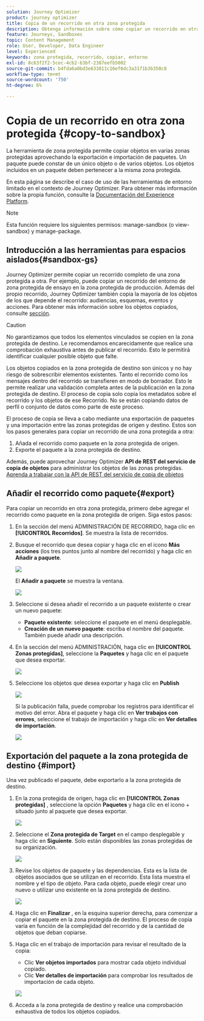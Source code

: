```yaml
---
solution: Journey Optimizer
product: journey optimizer
title: Copia de un recorrido en otra zona protegida
description: Obtenga información sobre cómo copiar un recorrido en otra zona protegida
feature: Journeys, Sandboxes
topic: Content Management
role: User, Developer, Data Engineer
level: Experienced
keywords: zona protegida, recorrido, copiar, entorno
exl-id: 8c63f2f2-5cec-4cb2-b3bf-2387eefb5002
source-git-commit: b4fda6a0bd3e633811c16ef6dc3a3171b3b350c8
workflow-type: tm+mt
source-wordcount: '750'
ht-degree: 6%

---
```


# Copia de un recorrido en otra zona protegida {#copy-to-sandbox}

<!--
>[!CONTEXTUALHELP]
>id="ajo_journey_copy_main"
>title="Copy a journey to another sandbox"
>abstract="Journey Optimizer allows you to copy an entire journey from one sandbox to another. For example, you can copy a journey from the Stage sandbox environment to your Production sandbox. In addition to the Journey itself, Journey Optimizer also copies most of the objects the journey depends on."

>[!CONTEXTUALHELP]
>id="ajo_journey_copy_sandbox_details"
>title="Sandbox details"
>abstract="Select the destination sandbox you want to copy the journey to. Only sandboxes within your organization are available."

>[!CONTEXTUALHELP]
>id="ajo_journey_copy_object_details"
>title="Object details"
>abstract="This is the journey you are going to copy."

>[!CONTEXTUALHELP]
>id="ajo_journey_copy_dependent_objects"
>title="Dependent objects"
>abstract="This is the list of associated objects used in the journey. This list displays the name, the object type, as well as the internal Journey Optimizer ID."
-->

La herramienta de zona protegida permite copiar objetos en varias zonas protegidas aprovechando la exportación e importación de paquetes. Un paquete puede constar de un único objeto o de varios objetos. Los objetos incluidos en un paquete deben pertenecer a la misma zona protegida.

En esta página se describe el caso de uso de las herramientas de entorno limitado en el contexto de Journey Optimizer. Para obtener más información sobre la propia función, consulte la [Documentación del Experience Platform](https://experienceleague.adobe.com/docs/experience-platform/sandbox/ui/sandbox-tooling.html).

>[!NOTE]
>
>Esta función requiere los siguientes permisos: manage-sandbox (o view-sandbox) y manage-package.

## Introducción a las herramientas para espacios aislados{#sandbox-gs}

Journey Optimizer permite copiar un recorrido completo de una zona protegida a otra. Por ejemplo, puede copiar un recorrido del entorno de zona protegida de ensayo en la zona protegida de producción. Además del propio recorrido, Journey Optimizer también copia la mayoría de los objetos de los que depende el recorrido: audiencias, esquemas, eventos y acciones. Para obtener más información sobre los objetos copiados, consulte [sección](https://experienceleague.adobe.com/docs/experience-platform/sandbox/ui/sandbox-tooling.html#abobe-journey-optimizer-objects).

>[!CAUTION]
>
>No garantizamos que todos los elementos vinculados se copien en la zona protegida de destino. Le recomendamos encarecidamente que realice una comprobación exhaustiva antes de publicar el recorrido. Esto le permitirá identificar cualquier posible objeto que falte.

Los objetos copiados en la zona protegida de destino son únicos y no hay riesgo de sobrescribir elementos existentes. Tanto el recorrido como los mensajes dentro del recorrido se transfieren en modo de borrador. Esto le permite realizar una validación completa antes de la publicación en la zona protegida de destino. El proceso de copia solo copia los metadatos sobre el recorrido y los objetos de ese Recorrido. No se están copiando datos de perfil o conjunto de datos como parte de este proceso.

El proceso de copia se lleva a cabo mediante una exportación de paquetes y una importación entre las zonas protegidas de origen y destino. Estos son los pasos generales para copiar un recorrido de una zona protegida a otra:

1. Añada el recorrido como paquete en la zona protegida de origen.
1. Exporte el paquete a la zona protegida de destino.

Además, puede aprovechar Journey Optimizer **API de REST del servicio de copia de objetos** para administrar los objetos de las zonas protegidas. [Aprenda a trabajar con la API de REST del servicio de copia de objetos](https://developer.adobe.com/journey-optimizer-apis/references/sandbox/)

## Añadir el recorrido como paquete{#export}

Para copiar un recorrido en otra zona protegida, primero debe agregar el recorrido como paquete en la zona protegida de origen. Siga estos pasos:

1. En la sección del menú ADMINISTRACIÓN DE RECORRIDO, haga clic en **[!UICONTROL Recorridos]**. Se muestra la lista de recorridos.

1. Busque el recorrido que desea copiar y haga clic en el icono **Más acciones** (los tres puntos junto al nombre del recorrido) y haga clic en **Añadir a paquete**.

   ![](assets/journey-sandbox1.png)

   El **Añadir a paquete** se muestra la ventana.

   ![](assets/journey-sandbox2.png)

1. Seleccione si desea añadir el recorrido a un paquete existente o crear un nuevo paquete:

   * **Paquete existente**: seleccione el paquete en el menú desplegable.
   * **Creación de un nuevo paquete**: escriba el nombre del paquete. También puede añadir una descripción.

1. En la sección del menú ADMINISTRACIÓN, haga clic en **[!UICONTROL Zonas protegidas]**, seleccione la **Paquetes** y haga clic en el paquete que desea exportar.

   ![](assets/journey-sandbox3.png)

1. Seleccione los objetos que desea exportar y haga clic en **Publish**

   ![](assets/journey-sandbox4.png)

   Si la publicación falla, puede comprobar los registros para identificar el motivo del error. Abra el paquete y haga clic en **Ver trabajos con errores**, seleccione el trabajo de importación y haga clic en **Ver detalles de importación**.

   ![](assets/journey-sandbox9.png)

## Exportación del paquete a la zona protegida de destino {#import}

Una vez publicado el paquete, debe exportarlo a la zona protegida de destino.

1. En la zona protegida de origen, haga clic en **[!UICONTROL Zonas protegidas]** , seleccione la opción **Paquetes** y haga clic en el icono + situado junto al paquete que desea exportar.

   ![](assets/journey-sandbox5.png)

1. Seleccione el **Zona protegida de Target** en el campo desplegable y haga clic en **Siguiente**. Solo están disponibles las zonas protegidas de su organización.

   ![](assets/journey-sandbox6.png)

1. Revise los objetos de paquete y las dependencias. Esta es la lista de objetos asociados que se utilizan en el recorrido. Esta lista muestra el nombre y el tipo de objeto. Para cada objeto, puede elegir crear uno nuevo o utilizar uno existente en la zona protegida de destino.

   ![](assets/journey-sandbox7.png)

1. Haga clic en **Finalizar** , en la esquina superior derecha, para comenzar a copiar el paquete en la zona protegida de destino. El proceso de copia varía en función de la complejidad del recorrido y de la cantidad de objetos que deban copiarse.

1. Haga clic en el trabajo de importación para revisar el resultado de la copia:

   * Clic **Ver objetos importados** para mostrar cada objeto individual copiado.
   * Clic **Ver detalles de importación** para comprobar los resultados de importación de cada objeto.

   ![](assets/journey-sandbox8.png)

1. Acceda a la zona protegida de destino y realice una comprobación exhaustiva de todos los objetos copiados.
